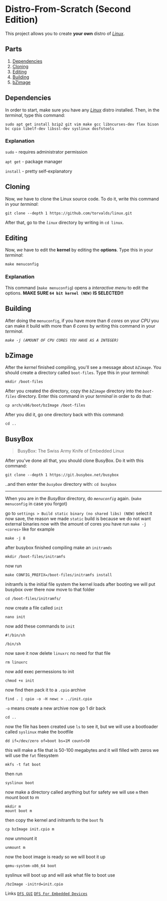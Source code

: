 # Distro-From-Scratch (Second Edition)
This project allows you to create **your own** distro of *[Linux](https://www.linux.org/)*.

## Parts
1. [Dependencies](#dependencies)
2. [Cloning](#cloning)
3. [Editing](#editing)
4. [Building](#building)
5. [bZimage](#bzimage)

## Dependencies
In order to start, make sure you have any *[Linux](https://www.linux.org/)* distro installed. Then, in the *terminal*, type this command:
```
sudo apt get install bzip2 git vim make gcc libncurses-dev flex bison bc cpio libelf-dev libssl-dev syslinux dosfstools
```

### Explanation
`sudo` - requires administrator permission

`apt get` - package manager

`install` - pretty self-explanatory


## Cloning
Now, *we* have to clone the Linux source code. To do it, write this command in your *terminal*:
```
git clone --depth 1 https://github.com/torvalds/linux.git
```
After that, go to the *`linux`* directory by writing in `cd linux`.

## Editing
Now, *we* have to edit the **kernel** by editing the **options**. Type this in your *terminal*:
```
make menuconfig
```

### Explanation
This command (`make menuconfig`) opens a *interactive menu* to edit the options. **MAKE SURE `64 bit kernel (NEW)` IS SELECTED!!**

## Building

After doing the `menuconfig`, if you have more than *6 cores* on your *CPU* you can make it build with more than *6 cores* by writing this command in your *terminal*.

*`make -j (AMOUNT OF CPU CORES YOU HAVE AS A INTEGER)`*

## bZimage

After the *kernel* finished compiling, you'll see a message about *`bZimage`*. You should create a directory called `boot-files`. Type this in your *terminal*:

`mkdir /boot-files`

After you created the directory, copy the *`bZimage`* directory into the *`boot-files`* directory. Enter this command in your *terminal* in order to do that:

`cp arch/x86/boot/bzImage /boot-files`

After you did it, go one directory back with this command:

`cd ..`

## BusyBox
> BusyBox: The Swiss Army Knife of Embedded Linux

After you've done all that, you should clone BusyBox. Do it with this command:

`git clone --depth 1 https://git.busybox.net/busybox`

..and then enter the *`busybox`* directory with: `cd busybox`

----

When you are in the *BusyBox* directory, do *`menuconfig`* again. (`make menuconfig` in case you forgot)

go to `settings > Build static binary (no shared libs) (NEW)` select it now save, the reason we made `static` build is because we do not want external binaries now with the amount of cores you have run `make -j <cores>` like for example
```
make -j 8
```
after busybox finished compiling make an `initramds`
```
mkdir /boot-files/initramfs
```
now run 
```
make CONFIG_PREFIX=/boot-files/initramfs install
```
initramfs is the initial file system the kernel loads after booting we will put busybox over there
now move to that folder
```
cd /boot-files/initramfs/
```
now create a file called `init`
```
nano init
```
now add these commands to `init`
```
#!/bin/sh

/bin/sh
```
now save it
now delete `linuxrc` no need for that file
```
rm linuxrc
```
now add exec permessions to init
```
chmod +x init
```
now find then pack it to a `.cpio` archive
```
find . | cpio -o -H newc > ../init.cpio
```
`-o` means create a new archive now go 1 dir back
```
cd ..
```
now the file has been created use `ls` to see it, but we will use a bootloader called `syslinux` 
make the bootfile
```
dd if=/dev/zero of=boot bs=1M count=50
```
this will make a file that is 50-100 megabytes and it will filled with zeros
we will use the `fat` filesystem
```
mkfs -t fat boot 
```
then run
```
syslinux boot
```
now make a directory called anything but for safety we will use `m` then mount boot to m
```
mkdir m
mount boot m
```
then copy the kernel and initramfs to the `boot` fs
```
cp bzImage init.cpio m
```
now unmount it
```
unmount m
```
now the boot image is ready so we will boot it up
```
qemu-system-x86_64 boot
```
syslinux will boot up and will ask what file to boot use 
```
/bzImage -initrd=init.cpio
```

Links
[`DFS GUI`](https://github.com/GuestSneezeOSDev/DFS/tree/main/GUI)
[`DFS For Embedded Devices`](https://github.com/GuestSneezeOSDev/DFS/tree/main/embedded)

